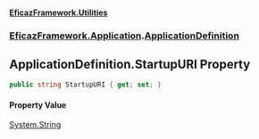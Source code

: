 #### [EficazFramework.Utilities](EficazFrameworkUtilities.md 'EficazFramework Utilities')
### [EficazFramework.Application](EficazFrameworkUtilities.md#EficazFramework.Application 'EficazFramework.Application').[ApplicationDefinition](EficazFramework.Application/ApplicationDefinition.md 'EficazFramework.Application.ApplicationDefinition')

## ApplicationDefinition.StartupURI Property

```csharp
public string StartupURI { get; set; }
```

#### Property Value
[System.String](https://docs.microsoft.com/en-us/dotnet/api/System.String 'System.String')